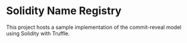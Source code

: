 # Solidity Name Registry

This project hosts a sample implementation of the commit-reveal model using Solidity with Truffle.
